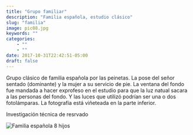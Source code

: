 ```yaml
---
title: "Grupo familiar"
description: "Familia española, estudio clásico"
slug: "familia"
image: pic08.jpg
keywords: ""
categories: 
    - ""
    - ""
date: 2017-10-31T22:42:51-05:00
draft: false
---
```

Grupo clásico de familia española por las peinetas. La pose del señor sentado (dominante) y la mujer a su servicio de pie. La ventana del fondo fue mandada a hacer exprofeso en el estudio para que la luz natual sacara a las personas del fondo. Y las luces que utilizó podrían ser una o dos fotolámparas. La fotografía está viñeteada en la parte inferior.

Investigación técnica de resrvado

![Familia española 8 hijos](https://claudiaguerreros.github.io/juliososa/img/pic08.jpg)
